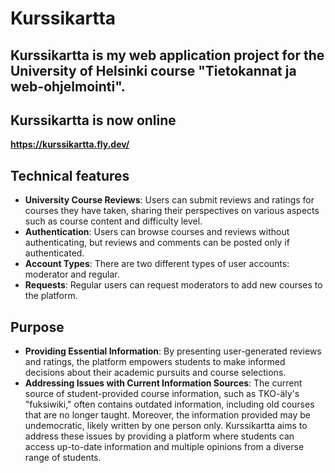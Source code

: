 # Kurssikartta
## Kurssikartta is my web application project for the University of Helsinki course "Tietokannat ja web-ohjelmointi". 

## Kurssikartta is now online
**https://kurssikartta.fly.dev/**

## Technical features
- **University Course Reviews**: Users can submit reviews and ratings for  courses they have taken, sharing their perspectives on various aspects such as course content and difficulty level.
- **Authentication**: Users can browse courses and reviews without authenticating, but reviews and comments can be posted only if authenticated.
- **Account Types**: There are two different types of user accounts: moderator and regular.
- **Requests**: Regular users can request moderators to add new courses to the platform.

## Purpose
- **Providing Essential Information**: By presenting user-generated reviews and ratings, the platform empowers students to make informed decisions about their academic pursuits and course selections.
- **Addressing Issues with Current Information Sources**: The current source of student-provided course information, such as TKO-äly's "fuksiwiki," often contains outdated information, including old courses that are no longer taught. Moreover, the information provided may be undemocratic, likely written by one person only. Kurssikartta aims to address these issues by providing a platform where students can access up-to-date information and multiple opinions from a diverse range of students.
